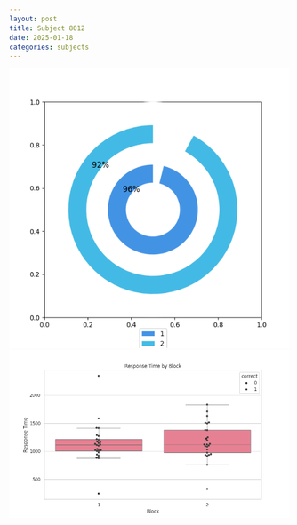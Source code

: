 ```yaml
---
layout: post
title: Subject 8012
date: 2025-01-18
categories: subjects
---
```


![](data/8012/run-2/8012__acc_test.png)
![](data/8012/run-2/8012_rt.png)
